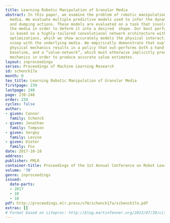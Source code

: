 ```yaml
---
title: Learning Robotic Manipulation of Granular Media
abstract: In this paper, we examine the problem of robotic manipulation of granular
  media. We evaluate multiple predictive models used to infer the dynamics of scooping
  and dumping actions. These models are evaluated on a task that involves manipulating
  the media in order to deform it into a desired  shape. Our best performing model
  is based on a highly-tailored convolutional network architecture with domain-specific
  optimizations, which we show accurately models the physical interaction of the robotic
  scoop with the underlying media. We empirically demonstrate that explicitly predicting
  physical mechanics results in a policy that out-performs both a hand-crafted dynamics
  baseline, and a “value-network”, which must otherwise implicitly predict the same
  mechanics in order to produce accurate value estimates.
layout: inproceedings
series: Proceedings of Machine Learning Research
id: schenck17a
month: 0
tex_title: Learning Robotic Manipulation of Granular Media
firstpage: 239
lastpage: 248
page: 239-248
order: 239
cycles: false
author:
- given: Connor
  family: Schenck
- given: Jonathan
  family: Tompson
- given: Sergey
  family: Levine
- given: Dieter
  family: Fox
date: 2017-10-18
address: 
publisher: PMLR
container-title: Proceedings of the 1st Annual Conference on Robot Learning
volume: '78'
genre: inproceedings
issued:
  date-parts:
  - 2017
  - 10
  - 18
pdf: http://proceedings.mlr.press/v78/schenck17a/schenck17a.pdf
extras: []
# Format based on citeproc: http://blog.martinfenner.org/2013/07/30/citeproc-yaml-for-bibliographies/
---
```

